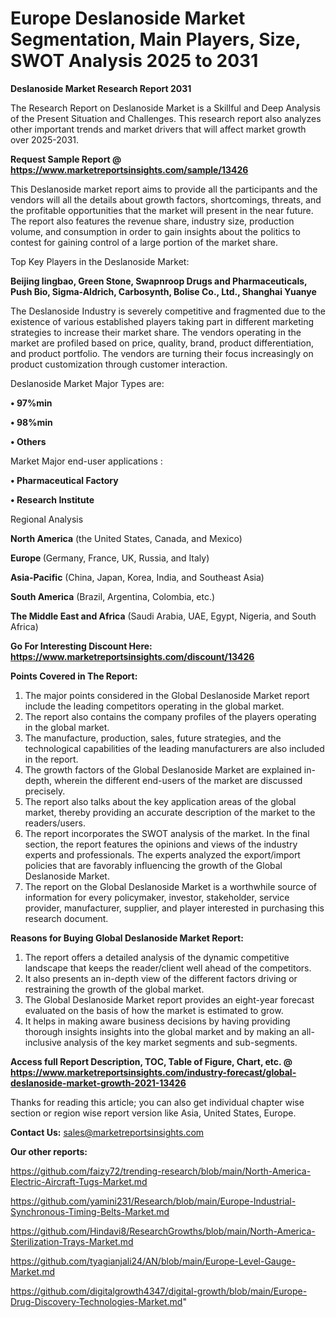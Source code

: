 # Europe Deslanoside Market Segmentation, Main Players, Size, SWOT Analysis 2025 to 2031

<strong>Deslanoside Market Research Report 2031</strong>

The Research Report on Deslanoside Market is a Skillful and Deep Analysis of the Present Situation and Challenges. This research report also analyzes other important trends and market drivers that will affect market growth over 2025-2031.

<strong>Request Sample Report @ <a href=https://www.marketreportsinsights.com/sample/13426>https://www.marketreportsinsights.com/sample/13426</a></strong>

This Deslanoside market report aims to provide all the participants and the vendors will all the details about growth factors, shortcomings, threats, and the profitable opportunities that the market will present in the near future. The report also features the revenue share, industry size, production volume, and consumption in order to gain insights about the politics to contest for gaining control of a large portion of the market share.

Top Key Players in the Deslanoside Market:

<strong>Beijing lingbao, Green Stone, Swapnroop Drugs and Pharmaceuticals, Push Bio, Sigma-Aldrich, Carbosynth, Bolise Co., Ltd., Shanghai Yuanye</strong>

The Deslanoside Industry is severely competitive and fragmented due to the existence of various established players taking part in different marketing strategies to increase their market share. The vendors operating in the market are profiled based on price, quality, brand, product differentiation, and product portfolio. The vendors are turning their focus increasingly on product customization through customer interaction.

Deslanoside Market Major Types are:

<strong>• 97%min

• 98%min

• Others</strong>

Market Major end-user applications :

<strong>• Pharmaceutical Factory

• Research Institute</strong>

Regional Analysis

</u><strong><b>North America</b></strong> (the United States, Canada, and Mexico)

<strong><b>Europe </b></strong>(Germany, France, UK, Russia, and Italy)

<strong><b>Asia-Pacific</b></strong> (China, Japan, Korea, India, and Southeast Asia)

<strong><b>South America</b></strong> (Brazil, Argentina, Colombia, etc.)

<strong><b>The Middle East and Africa</b></strong> (Saudi Arabia, UAE, Egypt, Nigeria, and South Africa)

<strong>Go For Interesting Discount Here: <a href=https://www.marketreportsinsights.com/discount/13426>https://www.marketreportsinsights.com/discount/13426</a></strong>

<strong>Points Covered in The Report:</strong>
<ol>
  <li>The major points considered in the Global Deslanoside Market report include the leading competitors operating in the global market.</li>
  <li>The report also contains the company profiles of the players operating in the global market.</li>
  <li>The manufacture, production, sales, future strategies, and the technological capabilities of the leading manufacturers are also included in the report.</li>
  <li>The growth factors of the Global Deslanoside Market are explained in-depth, wherein the different end-users of the market are discussed precisely.</li>
  <li>The report also talks about the key application areas of the global market, thereby providing an accurate description of the market to the readers/users.</li>
  <li>The report incorporates the SWOT analysis of the market. In the final section, the report features the opinions and views of the industry experts and professionals. The experts analyzed the export/import policies that are favorably influencing the growth of the Global Deslanoside Market.</li>
  <li>The report on the Global Deslanoside Market is a worthwhile source of information for every policymaker, investor, stakeholder, service provider, manufacturer, supplier, and player interested in purchasing this research document.</li>
</ol>
<strong>Reasons for Buying Global Deslanoside Market Report:</strong>

<ol>
  <li>The report offers a detailed analysis of the dynamic competitive landscape that keeps the reader/client well ahead of the competitors.</li>
  <li>It also presents an in-depth view of the different factors driving or restraining the growth of the global market.</li>
  <li>The Global Deslanoside Market report provides an eight-year forecast evaluated on the basis of how the market is estimated to grow.</li>
  <li>It helps in making aware business decisions by having providing thorough insights insights into the global market and by making an all-inclusive analysis of the key market segments and sub-segments.</li>
</ol>
<strong>Access full Report Description, TOC, Table of Figure, Chart, etc. @ <a href=https://www.marketreportsinsights.com/industry-forecast/global-deslanoside-market-growth-2021-13426>https://www.marketreportsinsights.com/industry-forecast/global-deslanoside-market-growth-2021-13426</a></strong>


Thanks for reading this article; you can also get individual chapter wise section or region wise report version like Asia, United States, Europe.

<strong>Contact Us:</strong>
sales@marketreportsinsights.com

<strong>Our other reports:</strong>

<a href=https://github.com/faizy72/trending-research/blob/main/North-America-Electric-Aircraft-Tugs-Market.md>https://github.com/faizy72/trending-research/blob/main/North-America-Electric-Aircraft-Tugs-Market.md</a>

<a href=https://github.com/yamini231/Research/blob/main/Europe-Industrial-Synchronous-Timing-Belts-Market.md>https://github.com/yamini231/Research/blob/main/Europe-Industrial-Synchronous-Timing-Belts-Market.md</a>

<a href=https://github.com/Hindavi8/ResearchGrowths/blob/main/North-America-Sterilization-Trays-Market.md>https://github.com/Hindavi8/ResearchGrowths/blob/main/North-America-Sterilization-Trays-Market.md</a>

<a href=https://github.com/tyagianjali24/AN/blob/main/Europe-Level-Gauge-Market.md>https://github.com/tyagianjali24/AN/blob/main/Europe-Level-Gauge-Market.md</a>

<a href=https://github.com/digitalgrowth4347/digital-growth/blob/main/Europe-Drug-Discovery-Technologies-Market.md>https://github.com/digitalgrowth4347/digital-growth/blob/main/Europe-Drug-Discovery-Technologies-Market.md</a>"
